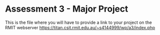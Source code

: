 # Assessment 3 - Major Project
This is the file where you will have to provide a link to your project on the RMIT webserver
https://titan.csit.rmit.edu.au/~s4144999/wp/a3/index.php
